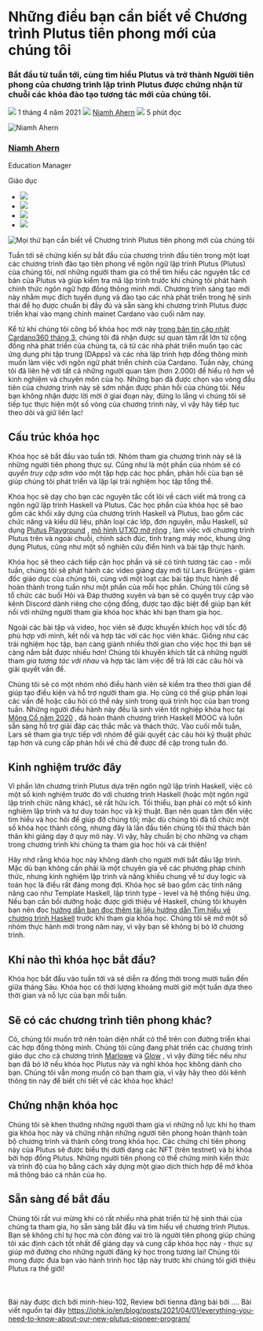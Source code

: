 # Những điều bạn cần biết về Chương trình Plutus tiên phong mới của chúng tôi

### **Bắt đầu từ tuần tới, cùng tìm hiểu Plutus và trở thành Người tiên phong của chương trình lập trình Plutus được chứng nhận từ chuỗi các khóa đào tạo tương tác mới của chúng tôi.**

![](img/2021-04-01-everything-you-need-to-know-about-our-new-plutus-pioneer-program.002.png) 1 tháng 4 năm 2021 ![](img/2021-04-01-everything-you-need-to-know-about-our-new-plutus-pioneer-program.002.png) [Niamh Ahern](tmp//en/blog/authors/niamh-ahern/page-1/) ![](img/2021-04-01-everything-you-need-to-know-about-our-new-plutus-pioneer-program.003.png) 5 phút đọc

![Niamh Ahern](img/2021-04-01-everything-you-need-to-know-about-our-new-plutus-pioneer-program.004.png)[](tmp//en/blog/authors/niamh-ahern/page-1/)

### [**Niamh Ahern**](tmp//en/blog/authors/niamh-ahern/page-1/)

Education Manager

Giáo dục

- ![](img/2021-04-01-everything-you-need-to-know-about-our-new-plutus-pioneer-program.005.png)[](mailto:niamh.ahern@iohk.io "E-mail")
- ![](img/2021-04-01-everything-you-need-to-know-about-our-new-plutus-pioneer-program.006.png)[](https://www.linkedin.com/in/niamh-ahern-67849949/ "LinkedIn")
- ![](img/2021-04-01-everything-you-need-to-know-about-our-new-plutus-pioneer-program.007.png)[](https://twitter.com/nahern_iohk?lang=en "Twitter")
- ![](img/2021-04-01-everything-you-need-to-know-about-our-new-plutus-pioneer-program.008.png)[](https://github.com/nahern "GitHub")

![Mọi thứ bạn cần biết về Chương trình Plutus tiên phong mới của chúng tôi](img/2021-04-01-everything-you-need-to-know-about-our-new-plutus-pioneer-program.009.jpeg)

Tuần tới sẽ chứng kiến sự bắt đầu của chương trình đầu tiên trong một loạt các chương trình đào tạo tiên phong về ngôn ngữ lập trình Plutus (Plutus) của chúng tôi, nơi những người tham gia có thể tìm hiểu các nguyên tắc cơ bản của Plutus và giúp kiểm tra mã lập trình trước khi chúng tôi phát hành chính thức ngôn ngữ hợp đồng thông minh mới. Chương trình sáng tạo mới này nhằm mục đích tuyển dụng và đào tạo các nhà phát triển trong hệ sinh thái để họ được chuẩn bị đầy đủ và sẵn sàng khi chương trình Plutus được triển khai vào mạng chính mainet Cardano vào cuối năm nay.

Kể từ khi chúng tôi công bố khóa học mới này [ trong bản tin cập nhật Cardano360 tháng 3,](https://youtu.be/ULBLgPgxtN8?t=3731) chúng tôi đã nhận được sự quan tâm rất lớn từ cộng đồng nhà phát triển của chúng ta, cả từ các nhà phát triển muốn tạo các ứng dụng phi tập trung (DApps) và các nhà lập trình hợp đồng thông minh muốn làm việc với ngôn ngữ phát triển chính của Cardano. Tuần này, chúng tôi đã liên hệ với tất cả những người quan tâm (hơn 2.000) để hiểu rõ hơn về kinh nghiệm và chuyên môn của họ. Những bạn đã được chọn vào vòng đầu tiên của chương trình này sẽ sớm nhận được phản hồi của chúng tôi. Nếu bạn không nhận được lời mời ở giai đoạn này, đừng lo lắng vì chúng tôi sẽ tiếp tục thực hiện một số vòng của chương trình này, vì vậy hãy tiếp tục theo dõi và giữ liên lạc!

## **Cấu trúc khóa học**

Khóa học sẽ bắt đầu vào tuần tới. Nhóm tham gia chương trình này sẽ là những người tiên phong thực sự. Cũng như là một phần của nhóm sẽ có *quyền truy cập sớm vào* một tập hợp các học phần, phản hồi của bạn sẽ giúp chúng tôi phát triển và lặp lại trải nghiệm học tập tổng thể.

Khóa học sẽ dạy cho bạn các nguyên tắc cốt lõi về cách viết mã trong cả ngôn ngữ lập trình Haskell và Plutus. Các học phần của  khóa học sẽ bao gồm các khối xây dựng của chương trình Haskell và Plutus, bao gồm các chức năng và kiểu dữ liệu, phân loại các lớp, đơn nguyên, mẫu Haskell, sử dụng [Plutus Playground](https://iohk.io/en/blog/posts/2021/01/25/introducing-the-new-plutus-playground/) , [mô hình UTXO mở rộng](https://iohk.io/en/blog/posts/2021/03/11/cardanos-extended-utxo-accounting-model/) , làm việc với chương trình Plutus trên và ngoài chuỗi, chính sách đúc, tình trạng máy móc, khung ứng dụng Plutus, cũng như một số nghiên cứu điển hình và bài tập thực hành.

Khóa học sẽ theo cách tiếp cận học phần và sẽ có tính tương tác cao - mỗi tuần, chúng tôi sẽ phát hành các video giảng dạy mới từ Lars Brünjes - giám đốc giáo dục của chúng tôi, cùng với một loạt các bài tập thực hành để hoàn thành trong tuần như một phần của mỗi học phần. Chúng tôi cũng sẽ tổ chức các buổi Hỏi và Đáp thường xuyên và bạn sẽ có quyền truy cập vào kênh Discord dành riêng cho cộng đồng, được tạo đặc biệt để giúp bạn kết nối với những người tham gia khóa học khác khi bạn tham gia học.

Ngoài các bài tập và video, học viên sẽ được khuyến khích học với tốc độ phù hợp với mình, kết nối và hợp tác với các học viên khác. Giống như các trải nghiệm học tập, bạn càng giành nhiều thời gian cho việc học thì bạn sẽ càng nắm bắt được nhiều hơn! Chúng tôi khuyến khích tất cả những người tham *gia tương tác với nhau* và hợp tác làm việc để trả lời các câu hỏi và giải quyết vấn đề.

Chúng tôi sẽ có một nhóm nhỏ điều hành viên sẽ kiểm tra theo thời gian để giúp tạo điều kiện và hỗ trợ người tham gia. Họ cũng có thể giúp phân loại các vấn đề hoặc câu hỏi có thể nảy sinh trong quá trình học của bạn trong tuần. Những người điều hành này đều là sinh viên tốt nghiệp khóa học tại [Mông Cổ năm 2020](https://iohk.io/en/blog/posts/2020/12/21/online-learning-with-haskell-the-mongolia-class-of-2020/) , đã hoàn thành chương trình Haskell MOOC và luôn sẵn sàng hỗ trợ giải đáp các thắc mắc và thách thức. Vào cuối mỗi tuần, Lars sẽ tham gia trực tiếp với nhóm để giải quyết các câu hỏi kỹ thuật phức tạp hơn và cung cấp phản hồi về chủ đề được đề cập trong tuần đó.

## **Kinh nghiệm trước đây**

Vì phần lớn chương trình Plutus dựa trên ngôn ngữ lập trình Haskell, việc có một số kinh nghiệm trước đó với chương trình Haskell (hoặc một ngôn ngữ lập trình chức năng khác), sẽ rất hữu ích. Tối thiểu, bạn phải có một số kinh nghiệm lập trình và tư duy toán học và kỹ thuật. Bạn nên quan tâm đến việc tìm hiểu và học hỏi để giúp đỡ chúng tôi; mặc dù chúng tôi đã tổ chức một số khóa học thành công, nhưng đây là lần đầu tiên chúng tôi thử thách bản thân khi giảng dạy ở quy mô này. Vì vậy, hãy chuẩn bị cho những va chạm trong chương trình khi chúng ta tham gia học hỏi và cải thiện!

Hãy nhớ rằng khóa học này không dành cho người mới bắt đầu lập trình. Mặc dù bạn không cần phải là một chuyên gia về các phương pháp chính thức, nhưng kinh nghiệm lập trình và năng khiếu chung về tư duy logic và toán học là điều rất đáng mong đợi. Khóa học sẽ bao gồm các tính năng nâng cao như Template Haskell, lập trình type - level và hệ thống hiệu ứng. Nếu bạn cần bồi dưỡng hoặc được giới thiệu về Haskell, chúng tôi khuyên bạn nên đọc [hướng dẫn bạn đọc thêm tài liệu hướng dẫn Tìm hiểu về chương trình Haskell](http://learnyouahaskell.com/) trước khi tham gia khóa học. Chúng tôi sẽ mở một số nhóm thực hành mới trong năm nay, vì vậy bạn sẽ không bị bỏ lỡ chương trình.

## **Khi nào thì khóa học bắt đầu?**

Khóa học bắt đầu vào tuần tới và sẽ diễn ra đồng thời trong mười tuần đến giữa tháng Sáu. Khóa học có thời lượng khoảng mười giờ một tuần dựa theo thời gian và nỗ lực của bạn mỗi tuần.

## **Sẽ có các chương trình tiên phong khác?**

Có, chúng tôi muốn trở nên toàn diện nhất có thể trên con đường triển khai các hợp đồng thông minh. Chúng tôi cũng đang phát triển các chương trình giáo dục cho cả chương trình [Marlowe](https://docs.cardano.org/marlowe/learn-about-marlowe) và [Glow](https://developers.cardano.org/en/programming-languages/glow/overview/) , vì vậy đừng tiếc nếu như bạn đã bỏ lỡ nếu khóa học Plutus này và nghĩ khóa học không dành cho bạn. Chúng tôi vẫn mong muốn có bạn tham gia, vì vậy hãy theo dõi kênh thông tin này để biết chi tiết về các khóa học khác!

## **Chứng nhận khóa học**

Chúng tôi sẽ khen thưởng những người tham gia vì những nỗ lực khi họ tham gia khóa học này và chứng nhận những người tiên phong hoàn thành toàn bộ chương trình và thành công trong khóa học. Các chứng chỉ tiên phong này của Plutus sẽ được biểu thị dưới dạng các NFT (trên testnet) và bị khóa bởi hợp đồng Plutus. Những người tiên phong có thể chứng minh kiến thức và trình độ của họ bằng cách xây dựng một giao dịch thích hợp để mở khóa mã thông báo cá nhân của họ.

## **Sẵn sàng để bắt đầu**

Chúng tôi rất vui mừng khi có rất nhiều nhà phát triển từ hệ sinh thái của chúng ta tham gia, họ sẵn sàng bắt đầu và tìm hiểu  về chương trình Plutus. Bạn sẽ không chỉ tự học mà còn đóng vai trò là người tiên phong giúp chúng tôi xác định cách tốt nhất để giảng dạy và cung cấp khóa học này - thực sự giúp mở đường cho những người đăng ký học trong tương lai! Chúng tôi mong được đưa bạn vào hành trình học tập này trước khi chúng tôi giới thiệu Plutus ra thế giới!<br><br><br><br>Bài này được dịch bởi minh-hieu-102, Review bới tienna đăng bài bởi .... Bài viết nguồn tại đây https://iohk.io/en/blog/posts/2021/04/01/everything-you-need-to-know-about-our-new-plutus-pioneer-program/
